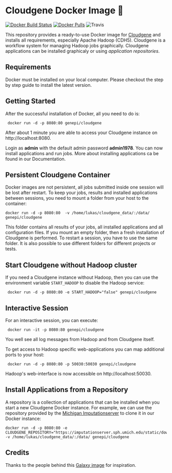 # Cloudgene Docker Image :whale:

[![Docker Build Status](https://img.shields.io/docker/build/genepi/cloudgene.svg)](https://hub.docker.com/r/genepi/cloudgene)
[![Docker Pulls](https://img.shields.io/docker/pulls/genepi/cloudgene.svg)](https://hub.docker.com/r/genepi/cloudgene)
![Travis](https://img.shields.io/travis/genepi/cloudgene-docker.svg)

This repository provides a ready-to-use Docker image for [Cloudgene](http://cloudgene.uibk.ac.at) and installs all requirements, especially Apache Hadoop (CDH5). Cloudgene is a workflow system for managing Hadoop jobs graphically. Cloudgene applications can be installed graphicaly or using *application repositories*.

## Requirements
Docker must be installed on your local computer. Please checkout the step by step guide to install the latest version.

## Getting Started

After the successful installation of Docker, all you need to do is:

```
 docker run -d -p 8080:80 genepi/cloudgene
```
After about 1 minute you are able to access your Cloudgene instance on http://localhost:8080.

Login as **admin** with the default admin password **admin1978**. You can now install applications and run jobs. More about installing applications ca be found in our Documentation.

## Persistent Cloudgene Container
Docker images are not persistent, all jobs submitted inside one session will be lost after restart. To keep your jobs, results and installed applications between sessions, you need to mount a folder from your host to the container:

```
docker run -d -p 8080:80  -v /home/lukas/cloudgene_data/:/data/ genepi/cloudgene
```

This folder contains all results of your jobs, all installed applications and all configuration files. If you mount an empty folder, then a fresh installation of Cloudgene is performed. To restart a session, you have to use the same folder. It is also possible to use different folders for different projects or tests.
 

## Start Cloudgene without Hadoop cluster

If you need a Cloudgene instance without Hadoop, then you can use the environment variable `START_HADOOP` to disable the Hadoop service:

```
 docker run -d -p 8080:80 -e START_HADOOP="false" genepi/cloudgene
```

## Interactive Session

For an interactive session, you can execute:

```
 docker run -it -p 8080:80 genepi/cloudgene
```

You well see all log messages from Hadoop and from Cloudgene itself.

To get access to Hadoop specific web-applications you can map additional ports to your host:

```
 docker run -d -p 8080:80 -p 50030:50030 genepi/cloudgene
```

Hadoop's web-interface is now accessible on http://localhost:50030.


## Install Applications from a Repository

A repository is a collection of applications that can be installed when you start a new Cloudgene Docker instance. For example, we can use the repository provided by the [Michigan Imputationserver](https://imputationserver.sph.umich.edu) to clone it in our Docker instance:

```
docker run -d -p 8080:80 -e CLOUDGENE_REPOSITORY="https://imputationserver.sph.umich.edu/static/downloads/apps.yaml" -v /home/lukas/cloudgene_data/:/data/ genepi/cloudgene
```

## Credits

Thanks to the people behind this [Galaxy image](https://github.com/bgruening/docker-galaxy-stable) for inspiration.
